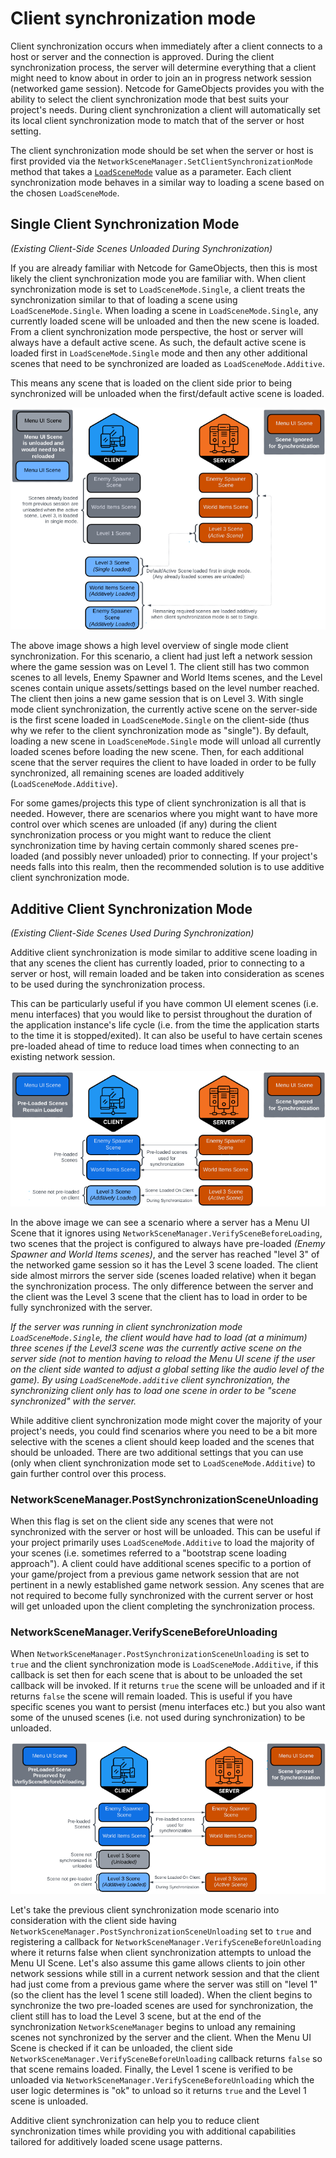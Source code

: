 # Client synchronization mode

Client synchronization occurs when immediately after a client connects to a host or server and the connection is approved. During the client synchronization process, the server will determine everything that a client might need to know about in order to join an in progress network session (networked game session). Netcode for GameObjects provides you with the ability to select the client synchronization mode that best suits your project's needs.  During client synchronization a client will automatically set its local client synchronization mode to match that of the server or host setting.

The client synchronization mode should be set when the server or host is first provided via the `NetworkSceneManager.SetClientSynchronizationMode` method that takes a [`LoadSceneMode`](https://docs.unity3d.com/ScriptReference/SceneManagement.LoadSceneMode.html) value as a parameter. Each client synchronization mode behaves in a similar way to loading a scene based on the chosen `LoadSceneMode`.

## Single Client Synchronization Mode
_(Existing Client-Side Scenes Unloaded During Synchronization)_

If you are already familiar with Netcode for GameObjects, then this is most likely the client synchronization mode you are familiar with.  When client synchronization mode is set to `LoadSceneMode.Single`, a client treats the synchronization similar to that of loading a scene using `LoadSceneMode.Single`.  When loading a scene in `LoadSceneMode.Single`, any currently loaded scene will be unloaded and then the new scene is loaded.  From a client synchronization mode perspective, the host or server will always have a default active scene. As such, the default active scene is loaded first in `LoadSceneMode.Single` mode and then any other additional scenes that need to be synchronized are loaded as `LoadSceneMode.Additive`.


This means any scene that is loaded on the client side prior to being synchronized will be unloaded when the first/default active scene is loaded.

![image](../../images/ClientSynchronizationModeSingle.png)

The above image shows a high level overview of single mode client synchronization. For this scenario, a client had just left a network session where the game session was on Level 1. The client still has two common scenes to all levels, Enemy Spawner and World Items scenes, and the Level scenes contain unique assets/settings based on the level number reached. The client then joins a new game session that is on Level 3. With single mode client synchronization, the currently active scene on the server-side is the first scene loaded in `LoadSceneMode.Single` on the client-side (thus why we refer to the client synchronization mode as "single"). By default, loading a new scene in `LoadSceneMode.Single` mode will unload all currently loaded scenes before loading the new scene. Then, for each additional scene that the server requires the client to have loaded in order to be fully synchronized, all remaining scenes are loaded additively (`LoadSceneMode.Additive`).

For some games/projects this type of client synchronization is all that is needed.  However, there are scenarios where you might want to have more control over which scenes are unloaded (if any) during the client synchronization process or you might want to reduce the client synchronization time by having certain commonly shared scenes pre-loaded (and possibly never unloaded) prior to connecting. If your project's needs falls into this realm, then the recommended solution is to use additive client synchronization mode.

## Additive Client Synchronization Mode
_(Existing Client-Side Scenes Used During Synchronization)_

Additive client synchronization is mode similar to additive scene loading in that any scenes the client has currently loaded, prior to connecting to a server or host, will remain loaded and be taken into consideration as scenes to be used during the synchronization process.

This can be particularly useful if you have common UI element scenes (i.e. menu interfaces) that you would like to persist throughout the duration of the application instance's life cycle (i.e. from the time the application starts to the time it is stopped/exited).  It can also be useful to have certain scenes pre-loaded ahead of time to reduce load times when connecting to an existing network session.

![image](../../images/ClientSynchronizationModeAdditive.png)

In the above image we can see a scenario where a server has a Menu UI Scene that it ignores using `NetworkSceneManager.VerifySceneBeforeLoading`, two scenes that the project is configured to always have pre-loaded _(Enemy Spawner and World Items scenes)_, and the server has reached "level 3" of the networked game session so it has the Level 3 scene loaded. The client side almost mirrors the server side (scenes loaded relative) when it began the synchronization process. The only difference between the server and the client was the Level 3 scene that the client has to load in order to be fully synchronized with the server.

_If the server was running in client synchronization mode `LoadSceneMode.Single`, the client would have had to load (at a minimum) three scenes if the Level3 scene was the currently active scene on the server side (not to mention having to reload the Menu UI scene if the user on the client side wanted to adjust a global setting like the audio level of the game). By using `LoadSceneMode.additive` client synchronization, the synchronizing client only has to load one scene in order to be "scene synchronized" with the server._

While additive client synchronization mode might cover the majority of your project's needs, you could find scenarios where you need to be a bit more selective with the scenes a client should keep loaded and the scenes that should be unloaded. There are two additional settings that you can use (only when client synchronization mode set to `LoadSceneMode.Additive`) to gain further control over this process.

### NetworkSceneManager.PostSynchronizationSceneUnloading
When this flag is set on the client side any scenes that were not synchronized with the server or host will be unloaded. This can be useful if your project primarily uses `LoadSceneMode.Additive` to load the majority of your scenes (i.e. sometimes referred to a "bootstrap scene loading approach").  A client could have additional scenes specific to a portion of your game/project from a previous game network session that are not pertinent in a newly established game network session. Any scenes that are not required to become fully synchronized with the current server or host will get unloaded upon the client completing the synchronization process.

### NetworkSceneManager.VerifySceneBeforeUnloading
When `NetworkSceneManager.PostSynchronizationSceneUnloading` is set to `true` and the client synchronization mode is `LoadSceneMode.Additive`, if this callback is set then for each scene that is about to be unloaded the set callback will be invoked. If it returns `true` the scene will be unloaded and if it returns `false` the scene will remain loaded. This is useful if you have specific scenes you want to persist (menu interfaces etc.) but you also want some of the unused scenes (i.e. not used during synchronization) to be unloaded.

![image](../../images/ClientSynchronizationModeAdditive2.png)

Let's take the previous client synchronization mode scenario into consideration with the client side having `NetworkSceneManager.PostSynchronizationSceneUnloading` set to `true` and registering a callback for `NetworkSceneManager.VerifySceneBeforeUnloading` where it returns false when client synchronization attempts to unload the Menu UI Scene. Let's also assume this game allows clients to join other network sessions while still in a current network session and that the client had just come from a previous game where the server was still on "level 1" (so the client has the level 1 scene still loaded). When the client begins to synchronize the two pre-loaded scenes are used for synchronization, the client still has to load the Level 3 scene, but at the end of the synchronization `NetworkSceneManager` begins to unload any remaining scenes not synchronized by the server and the client. When the Menu UI Scene is checked if it can be unloaded, the client side `NetworkSceneManager.VerifySceneBeforeUnloading` callback returns `false` so that scene remains loaded. Finally, the Level 1 scene is verified to be unloaded via `NetworkSceneManager.VerifySceneBeforeUnloading` which the user logic determines is "ok" to unload so it returns `true` and the Level 1 scene is unloaded.

Additive client synchronization can help you to reduce client synchronization times while providing you with additional capabilities tailored for additively loaded scene usage patterns.
